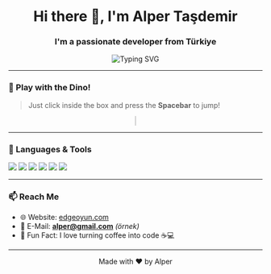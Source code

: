 <h1 align="center">Hi there 👋, I'm Alper Taşdemir</h1>
<h3 align="center">I'm a passionate developer from Türkiye</h3>

<p align="center">
  <img src="https://readme-typing-svg.demolab.com?font=Fira+Code&pause=1000&width=435&lines=Full-Stack+Developer;Game+Developer;Open+Source+Contributor" alt="Typing SVG" />
</p>

---

### 🦖 Play with the Dino!

> Just click inside the box and press the **Spacebar** to jump!

<div align="center">
  <canvas id="dinoGame" width="600" height="150" style="border:1px solid #ccc;"></canvas>
</div>

<script>
let canvas = document.getElementById("dinoGame");
let ctx = canvas.getContext("2d");

let dino = { x: 50, y: 100, vy: 0, jumping: false };
let gravity = 2;
let cactus = { x: 600, y: 100, width: 20, height: 40 };

function draw() {
  ctx.clearRect(0, 0, canvas.width, canvas.height);
  ctx.fillStyle = "#555";
  ctx.fillRect(0, 140, canvas.width, 10);
  ctx.fillStyle = "green";
  ctx.fillRect(cactus.x, cactus.y - cactus.height, cactus.width, cactus.height);
  ctx.fillStyle = "black";
  ctx.fillRect(dino.x, dino.y - 30, 20, 30);
}

function update() {
  if (dino.jumping) {
    dino.vy -= gravity;
    dino.y -= dino.vy;
    if (dino.y >= 100) {
      dino.y = 100;
      dino.jumping = false;
      dino.vy = 0;
    }
  }

  cactus.x -= 5;
  if (cactus.x < -20) cactus.x = 600;

  draw();

  if (
    dino.x + 20 > cactus.x &&
    dino.x < cactus.x + cactus.width &&
    dino.y > cactus.y - cactus.height
  ) {
    alert("💥 Game Over!");
    cactus.x = 600;
  }

  requestAnimationFrame(update);
}

document.addEventListener("keydown", (e) => {
  if (e.code === "Space" && !dino.jumping) {
    dino.jumping = true;
    dino.vy = 20;
  }
});

update();
</script>

---

### 🚀 Languages & Tools

<p align="left">
  <img src="https://img.shields.io/badge/html5-%23E34F26.svg?style=for-the-badge&logo=html5&logoColor=white"/>
  <img src="https://img.shields.io/badge/css3-%231572B6.svg?style=for-the-badge&logo=css3&logoColor=white"/>
  <img src="https://img.shields.io/badge/javascript-%23F7DF1E.svg?style=for-the-badge&logo=javascript&logoColor=black"/>
  <img src="https://img.shields.io/badge/python-%2314354C.svg?style=for-the-badge&logo=python&logoColor=white"/>
  <img src="https://img.shields.io/badge/c%23-%23239120.svg?style=for-the-badge&logo=c-sharp&logoColor=white"/>
  <img src="https://img.shields.io/badge/unity-%23000000.svg?style=for-the-badge&logo=unity&logoColor=white"/>
</p>

---

### 📫 Reach Me

- 🌐 Website: [edgeoyun.com](https://edgeoyun.com)
- 📧 E-Mail: **alper@gmail.com** *(örnek)*
- 🧠 Fun Fact: I love turning coffee into code ☕💻

---

<p align="center">Made with ❤️ by Alper</p>
